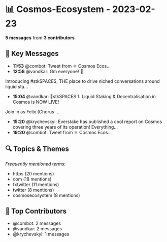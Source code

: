# 📊 Cosmos-Ecosystem - 2023-02-23
**5 messages** from **3 contributors**

## 💬 Key Messages
- **11:53** @combot: [‌‌‌‌‎⁠](https://twitter.com/CosmosEcosystem/status/1628724678956048384)Tweet from ⚛️ Cosmos Ecos...
- **12:58** @vandkar: Gm everyone! 🌊

Introducing #stkSPACES, THE place to drive niched conversations around liquid sta...
- **15:04** @vandkar: 🚀stkSPACES 1: Liquid Staking & Decentralisation in Cosmos is NOW LIVE!

Join in as Felix (Chorus ...
- **15:20** @krychevskyi: Everstake has published a cool report on Cosmos covering three years of its operation! Everything...
- **19:20** @combot: [‌‌‌‌‎⁠](https://twitter.com/CosmosEcosystem/status/1628837111741792258)Tweet from ⚛️ Cosmos Ecos...

## 🔍 Topics & Themes
*Frequently mentioned terms:*
- https (20 mentions)
- com (18 mentions)
- fxtwitter (11 mentions)
- twitter (8 mentions)
- cosmosecosystem (8 mentions)

## 👥 Top Contributors
- @combot: 2 messages
- @vandkar: 2 messages
- @krychevskyi: 1 messages